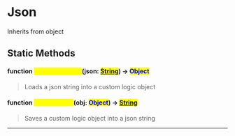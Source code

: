 # Json
Inherits from object
## Static Methods
#### function <mark style="color:yellow;">LoadFromString</mark>(json: <mark style="color:blue;">[String](../static/String.md)</mark>) -> <mark style="color:blue;">Object</mark>
> Loads a json string into a custom logic object

#### function <mark style="color:yellow;">SaveToString</mark>(obj: <mark style="color:blue;">Object</mark>) -> <mark style="color:blue;">[String](../static/String.md)</mark>
> Saves a custom logic object into a json string


---

